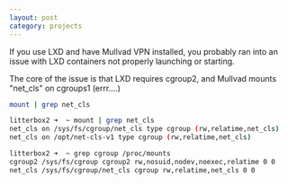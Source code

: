 ```yaml
---
layout: post
category: projects
---
```


If you use LXD and have Mullvad VPN installed, you probably ran into an issue with LXD containers not properly launching or starting. 

The core of the issue is that LXD requires cgroup2, and Mullvad mounts "net_cls" on cgroups1 (errr....)

```bash
mount | grep net_cls

litterbox2 ➜  ~ mount | grep net_cls
net_cls on /sys/fs/cgroup/net_cls type cgroup (rw,relatime,net_cls)
net_cls on /opt/net-cls-v1 type cgroup (rw,relatime,net_cls)

litterbox2 ➜  ~ grep cgroup /proc/mounts
cgroup2 /sys/fs/cgroup cgroup2 rw,nosuid,nodev,noexec,relatime 0 0
net_cls /sys/fs/cgroup/net_cls cgroup rw,relatime,net_cls 0 0
```
